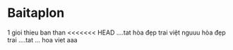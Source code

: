 # Baitaplon
1 gioi thieu ban than
<<<<<<< HEAD
....tat 
hòa đẹp trai
việt nguuu
hòa đẹp trai
....tat ... hoa
viet
aaa 